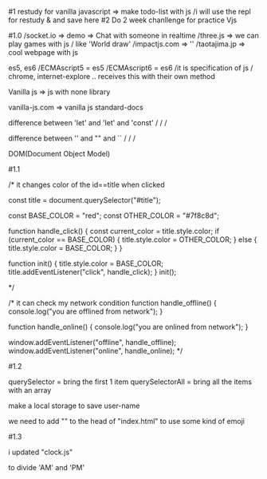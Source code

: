#1 restudy for vanilla javascript => make todo-list with js
/i will use the repl for restudy & and save here
#2 Do 2 week chanllenge for practice Vjs

#1.0
/socket.io => demo => Chat with someone in realtime
/three.js => we can play games with js / like 'World draw'
/impactjs.com => ''
/taotajima.jp => cool webpage with js

es5, es6
/ECMAscript5 = es5
/ECMAscript6 = es6
/it is specification of js / chrome, internet-explore .. receives this with their own method

Vanilla js => js with none library

vanilla-js.com => vanilla js standard-docs

difference between 'let' and 'let' and 'const'
/
/
/

difference between '' and "" and ``
/
/
/

DOM(Document Object Model)

#1.1

/\* it changes color of the id==title when clicked

const title = document.querySelector("#title");

const BASE_COLOR = "red";
const OTHER_COLOR = "#7f8c8d";

function handle_click() {
const current_color = title.style.color;
if (current_color == BASE_COLOR) {
title.style.color = OTHER_COLOR;
} else {
title.style.color = BASE_COLOR;
}
}

function init() {
title.style.color = BASE_COLOR;
title.addEventListener("click", handle_click);
}
init();

\*/

/\* it can check my network condition
function handle_offline() {
console.log("you are offlined from network");
}

function handle_online() {
console.log("you are onlined from network");
}

window.addEventListener("offline", handle_offline);
window.addEventListener("online", handle_online);
\*/

#1.2

querySelector = bring the first 1 item
querySelectorAll = bring all the items with an array

make a local storage to save user-name

we need to add "<meta charset="utf-8" />" to the head of "index.html" to use some kind of emoji

#1.3

i updated "clock.js"

to divide 'AM' and 'PM'
